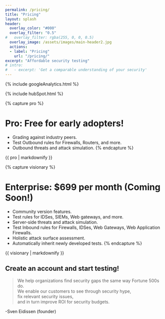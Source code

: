 ```yaml
---
permalink: /pricing/
title: "Pricing"
layout: splash
header:
  overlay_color: "#000"
  overlay_filter: "0.5"
#   overlay_filter: rgba(255, 0, 0, 0.5)
  overlay_image: /assets/images/main-header2.jpg
  actions:
  - label: "Pricing"
    url: "/pricing/"
excerpt: "Affordable security testing"
# intro: 
#   - excerpt: 'Get a comparable understanding of your security'
---
```

<!-- Google analytics -->
{% include googleAnalytics.html %}
<!-- Hub Spot analytics -->
{% include hubSpot.html %}

{% capture pro %}
# Pro: Free for early adopters!
* Grading against industry peers.
* Test Outbound rules for Firewalls, Routers, and more.
* Outbound threats and attack simulation.
{% endcapture %}
<div class="notice--info">{{ pro | markdownify }}</div>

{% capture visionary %}
# Enterprise:  $699 per month (Coming Soon!)
* Community version features.
* Test rules for IDSes, SIEMs, Web gateways, and more.
* Server-side threats and attack simulation.
* Test Inbound rules for Firewalls, IDSes, Web Gateways, Web Application Firewalls.
* Holistic attack surface assessment.
* Automatically inherit newly developed tests.
{% endcapture %}
<div class="notice--info">{{ visionary | markdownify }}</div>

## Create an account and start testing!
<script charset="utf-8" type="text/javascript" src="//js.hsforms.net/forms/shell.js"></script>
<script>
  hbspt.forms.create({
	portalId: "8898112",
	formId: "2b1cfdb3-6618-4dd8-86e4-4786274c0d38"
});
</script>

>We help organizations find security gaps the same way Fortune 500s do.  
>We enable our customers to see through security hype,  
>fix relevant security issues,  
>and in turn improve ROI for security budgets. 

-Sven Eidissen (founder)